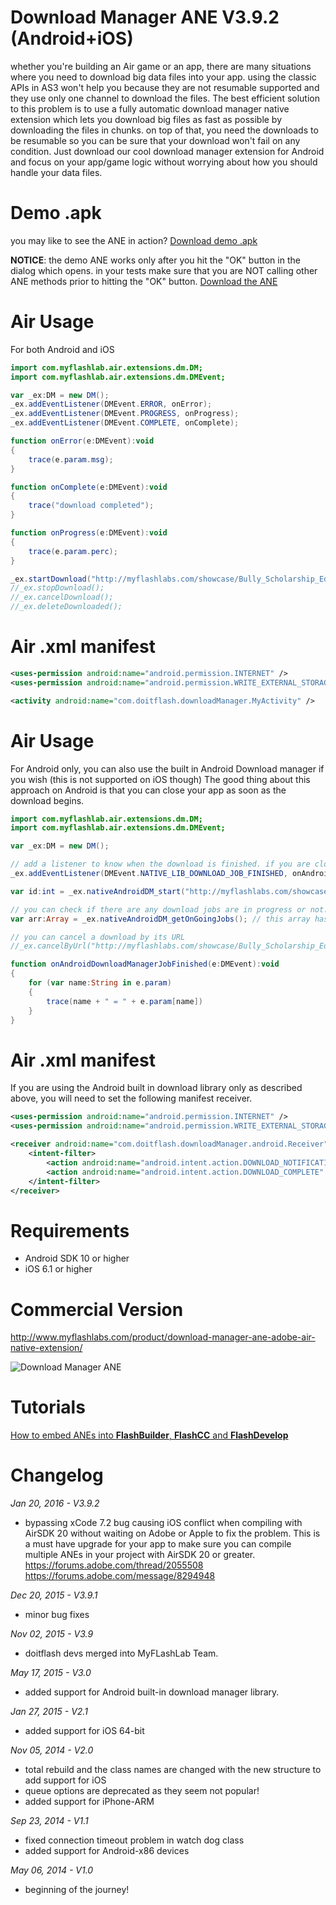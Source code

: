 # Download Manager ANE V3.9.2 (Android+iOS)
whether you're building an Air game or an app, there are many situations where you need to download big data files into your app. using the classic APIs in AS3 won't help you because they are not resumable supported and they use only one channel to download the files. The best efficient solution to this problem is to use a fully automatic download manager native extension which lets you download big files as fast as possible by downloading the files in chunks. on top of that, you need the downloads to be resumable so you can be sure that your download won't fail on any condition. Just download our cool download manager extension for Android and focus on your app/game logic without worrying about how you should handle your data files.

# Demo .apk
you may like to see the ANE in action? [Download demo .apk](https://github.com/myflashlab/downloadManager-ANE/tree/master/FD/dist)

**NOTICE**: the demo ANE works only after you hit the "OK" button in the dialog which opens. in your tests make sure that you are NOT calling other ANE methods prior to hitting the "OK" button.
[Download the ANE](https://github.com/myflashlab/downloadManager-ANE/tree/master/FD/lib)

# Air Usage
For both Android and iOS
```actionscript
import com.myflashlab.air.extensions.dm.DM;
import com.myflashlab.air.extensions.dm.DMEvent;

var _ex:DM = new DM();
_ex.addEventListener(DMEvent.ERROR, onError);
_ex.addEventListener(DMEvent.PROGRESS, onProgress);
_ex.addEventListener(DMEvent.COMPLETE, onComplete);

function onError(e:DMEvent):void
{
    trace(e.param.msg);
}

function onComplete(e:DMEvent):void
{
    trace("download completed");
}

function onProgress(e:DMEvent):void
{
    trace(e.param.perc);
}

_ex.startDownload("http://myflashlabs.com/showcase/Bully_Scholarship_Edition_Trailer.mp4", "dm", "Bully_Scholarship_Edition_Trailer.mp4");
//_ex.stopDownload();
//_ex.cancelDownload();
//_ex.deleteDownloaded();
```

# Air .xml manifest
```xml
<uses-permission android:name="android.permission.INTERNET" />
<uses-permission android:name="android.permission.WRITE_EXTERNAL_STORAGE"/>

<activity android:name="com.doitflash.downloadManager.MyActivity" />
```

# Air Usage
For Android only, you can also use the built in Android Download manager if you wish (this is not supported on iOS though) The good thing about this approach on Android is that you can close your app as soon as the download begins.
```actionscript
import com.myflashlab.air.extensions.dm.DM;
import com.myflashlab.air.extensions.dm.DMEvent;

var _ex:DM = new DM();

// add a listener to know when the download is finished. if you are closing the app while the download is in progress, obvoiusly you won't receive this event but the download task will continue.
_ex.addEventListener(DMEvent.NATIVE_LIB_DOWNLOAD_JOB_FINISHED, onAndroidDownloadManagerJobFinished);

var id:int = _ex.nativeAndroidDM_start("http://myflashlabs.com/showcase/Bully_Scholarship_Edition_Trailer.mp4", "/dm", "", "DM ANE!", "Download Manager Air Native Extension", true);

// you can check if there are any download jobs are in progress or not.
var arr:Array = _ex.nativeAndroidDM_getOnGoingJobs(); // this array has download tasks as objects indexed which you can loop through and get more information about each ongoing download task

// you can cancel a download by its URL
//_ex.cancelByUrl("http://myflashlabs.com/showcase/Bully_Scholarship_Edition_Trailer.mp4");

function onAndroidDownloadManagerJobFinished(e:DMEvent):void
{
	for (var name:String in e.param) 
	{
		trace(name + " = " + e.param[name])
	}
}
```

# Air .xml manifest
If you are using the Android built in download library only as described above, you will need to set the following manifest receiver.
```xml
<uses-permission android:name="android.permission.INTERNET" />
<uses-permission android:name="android.permission.WRITE_EXTERNAL_STORAGE"/>

<receiver android:name="com.doitflash.downloadManager.android.Receiver" android:enabled="true" >
	<intent-filter>
		<action android:name="android.intent.action.DOWNLOAD_NOTIFICATION_CLICKED" />
		<action android:name="android.intent.action.DOWNLOAD_COMPLETE" />
	</intent-filter>
</receiver>
```

# Requirements
* Android SDK 10 or higher
* iOS 6.1 or higher

# Commercial Version
http://www.myflashlabs.com/product/download-manager-ane-adobe-air-native-extension/

![Download Manager ANE](http://www.myflashlabs.com/wp-content/uploads/2015/11/product_adobe-air-ane-extension-download-manager-595x738.jpg)

# Tutorials
[How to embed ANEs into **FlashBuilder**, **FlashCC** and **FlashDevelop**](https://www.youtube.com/watch?v=Oubsb_3F3ec&list=PL_mmSjScdnxnSDTMYb1iDX4LemhIJrt1O)  

# Changelog
*Jan 20, 2016 - V3.9.2*
* bypassing xCode 7.2 bug causing iOS conflict when compiling with AirSDK 20 without waiting on Adobe or Apple to fix the problem. This is a must have upgrade for your app to make sure you can compile multiple ANEs in your project with AirSDK 20 or greater. https://forums.adobe.com/thread/2055508 https://forums.adobe.com/message/8294948


*Dec 20, 2015 - V3.9.1*
* minor bug fixes


*Nov 02, 2015 - V3.9*
* doitflash devs merged into MyFLashLab Team.


*May 17, 2015 - V3.0*
* added support for Android built-in download manager library.


*Jan 27, 2015 - V2.1*
* added support for iOS 64-bit


*Nov 05, 2014 - V2.0*
* total rebuild and the class names are changed with the new structure to add support for iOS
* queue options are deprecated as they seem not popular!
* added support for iPhone-ARM


*Sep 23, 2014 - V1.1*
* fixed connection timeout problem in watch dog class
* added support for Android-x86 devices


*May 06, 2014 - V1.0*
* beginning of the journey!